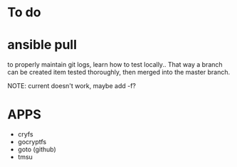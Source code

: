 # To do

# ansible pull

to properly maintain git logs, learn how to test locally.. That way 
a branch can be created item tested thoroughly, then merged into the 
master branch.

NOTE: current doesn't work, maybe add -f?


# APPS
- cryfs
- gocryptfs
- goto (github)
- tmsu

